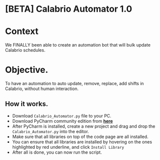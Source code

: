 # [BETA] Calabrio Automator 1.0

# Context
We FINALLY been able to create an automation bot that will bulk update Calabrio schedules.

# Objective.
To have an automation to auto update, remove, replace, add shifts in Calabrio, without human interaction.

## How it works.

- Download `Calabrio_Automator.py` file to your PC. 
- Download PyCharm community edition from [**here**](https://www.jetbrains.com/pycharm/download/#section=windows)
- After PyCharm is installed, create a new project and drag and drop the `Calabrio_Automator.py` into the editor.
- Make sure that all libraries on top of the code page are all installed.
- You can ensure that all libraries are installed by hovering on the ones highlighted by red underline, and click `Install Library`
- After all is done, you can now run the script.


